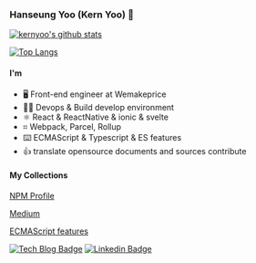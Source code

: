 ### Hanseung Yoo (Kern Yoo) 👋

[![kernyoo's github stats](https://github-readme-stats.vercel.app/api?username=trustyoo86)](https://github.com/anuraghazra/github-readme-stats)

[![Top Langs](https://github-readme-stats.vercel.app/api/top-langs/?username=trustyoo86&layout=compact)](https://github.com/anuraghazra/github-readme-stats)

#### I'm
- 🖥 Front-end engineer at Wemakeprice
- 🙋‍♂️ Devops & Build develop environment
- ⚛️ React & ReactNative & ionic & svelte
- ⌗ Webpack, Parcel, Rollup
- ⌨️ ECMAScript & Typescript & ES features
- 👍 translate opensource documents and sources contribute 


#### My Collections

[NPM Profile](https://www.npmjs.com/~kernyoo)

[Medium](https://medium.com/@trustyoo86)

[ECMAScript features](https://app.gitbook.com/@fe-features/s/es-features)

[![Tech Blog Badge](http://img.shields.io/badge/-Tech%20blog-black?style=flat-square&logo=github&link=https://trustyoo86.github.io/)](https://trustyoo86.github.io/)
[![Linkedin Badge](https://img.shields.io/badge/-LinkedIn-blue?style=flat-square&logo=Linkedin&logoColor=white&link=https://www.linkedin.com/in/hanseung-yoo-b79aa4bb/)](https://www.linkedin.com/in/hanseung-yoo-b79aa4bb/)
<!--
**trustyoo86/trustyoo86** is a ✨ _special_ ✨ repository because its `README.md` (this file) appears on your GitHub profile.

Here are some ideas to get you started:

- 🔭 I’m currently working on ...
- 🌱 I’m currently learning ...
- 👯 I’m looking to collaborate on ...
- 🤔 I’m looking for help with ...
- 💬 Ask me about ...
- 📫 How to reach me: ...
- 😄 Pronouns: ...
- ⚡ Fun fact: ...
-->
